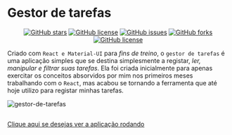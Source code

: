 # Gestor de tarefas
<p align="center">
<a href="https://github.com/Francisco-Fetapi/gestor-de-tarefas/stargazers"><img alt="GitHub stars" src="https://img.shields.io/github/stars/Francisco-Fetapi/gestor-de-tarefas?style=plastic"></a>
<a href="https://github.com/Francisco-Fetapi/gestor-de-tarefas"><img alt="GitHub license" src="https://img.shields.io/badge/Exercise-For%20trainning-orange"></a>
<a href="https://github.com/Francisco-Fetapi/gestor-de-tarefas/issues"><img alt="GitHub issues" src="https://img.shields.io/github/issues/Francisco-Fetapi/gestor-de-tarefas?style=plastic"></a>
<a href="https://github.com/Francisco-Fetapi/gestor-de-tarefas/network"><img alt="GitHub forks" src="https://img.shields.io/github/forks/Francisco-Fetapi/gestor-de-tarefas?style=plastic"></a>
<a href="https://github.com/Francisco-Fetapi/gestor-de-tarefas"><img alt="GitHub license" src="https://img.shields.io/github/license/Francisco-Fetapi/gestor-de-tarefas?style=plastic"></a>
</p>

Criado com `React e Material-UI` para _fins de treino_, o `gestor de tarefas` é uma aplicação simples que se destina simplesmente a registar, _ler, manipular e filtrar suas tarefas_. Ela foi criada inicialmente para apenas exercitar os conceitos absorvidos por mim nos primeiros meses trabalhando com o `React`, mas acabou se tornando a ferramenta que até hoje utilizo para registar minhas tarefas.

![gestor-de-tarefas](https://user-images.githubusercontent.com/74926014/180441219-14fb0171-6a8a-4eb8-9aad-203b88aa4aa5.gif)


##

<a href="https://gestor-de-tarefas.vercel.app/">Clique aqui se desejas ver a aplicação rodando</a>
